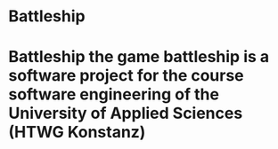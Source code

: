 # Battleship
# Battleship the game battleship is a software project for the course software engineering of the University of Applied Sciences (HTWG Konstanz)
